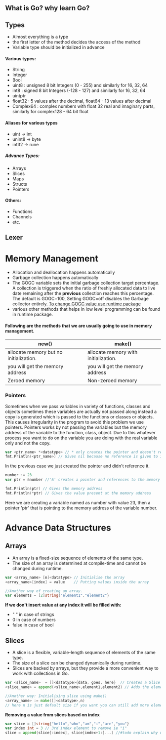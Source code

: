 ## What is Go? why learn Go?



## Types
- Almost everything is a type
- the first letter of the method decides the access of the method
- Variable type should be initialized in advance

#### Various types:
- String
- Integer
- Bool
- uint8  :  unsigned 8 bit Integers (0 - 255)  and similarly for 16, 32, 64
- int8  :    signed 8 bit Integers (-128 - 127) and similarly for 16, 32, 64
- uintptr
- float32  : 5 values after the decimal, float64 - 13 values after decimal
- Complex64  : complex numbers with float 32 real and imaginary parts, similarly for complex128 - 64 bit float

#### Aliases for various types
- uint -> int
- unint8 -> byte
- int32 -> rune 

##### Advance Types:
- Arrays
- Slices
- Maps
- Structs
- Pointers

#### Others:
- Functions
- Channels
- etc.


## Lexer




# Memory Management

- Allocation and deallocation happens automatically
- Garbage collection happens automatically
- The GOGC variable sets the initial garbage collection target percentage. A collection is triggered when the ratio of freshly allocated data to live date remaining after the **previous** collection reaches this percentage. The default is GOGC=100, Setting GOGC=off disables the Garbage collector entirely. [To change GOGC value use runtime package](https://pkg.go.dev/runtime)
- various other methods that helps in low level programming can be found in runtime package. 

#### Following are the methods that we are usually going to use in memory management.

| new()                                  | make()                               |
| -------------------------------------- | ------------------------------------ |
| allocate memory but no initialization. | allocate memory with initialization. |
| you will get the memory address        | you will get the memory address      |
| Zeroed memory                          | Non-zeroed memory                    |                                                                      

### Pointers
Sometimes when we pass variables in variety of functions, classes and objects sometimes these variables are actually not passed along instead a copy is generated which is passed to the functions or classes or objects. This causes irregularity in the program to avoid this problem we use pointers. Pointers works by not passing the variables but the memory address of the variable to the function, class, object. Due to this whatever process you want to do on the variable you are doing with the real variable only and not the copy.


```go
var <ptr_name> *<datatype> // * only creates the pointer and doesn't reference it.
fmt.Println(<ptr_name>) // Gives nil because no reference is given to it to point to.
```
In the previous case we just created the pointer and didn't reference it.


```go
number := 23
var ptr = &number //'&' creates a pointer and references to the memory location of the variable.

fmt.Println(ptr) // Gives the memory address
fmt.Println(*ptr) // Gives the value present at the memory address
```
Here we are creating a variable named as number with value 23, then a pointer 'ptr' that is pointing to the memory address of the variable number. 


# Advance Data Structures

## Arrays
- An array is a fixed-size sequence of elements of the same type.
- The size of an array is determined at compile-time and cannot be changed during runtime.

```go
var <array_name> [n]<datatype> // Initialise the array
<array_name>[index] = value    // Putting values inside the array

//Another way of creating an array.
var elements = [2]string{"element1","element2"}
```

**If we don't insert value at any index it will be filled with:**
- " " in case of strings 
- 0 in case of numbers 
- false in case of bool



## Slices
- A slice is a flexible, variable-length sequence of elements of the same type.
- The size of a slice can be changed dynamically during runtime.
- Slices are backed by arrays, but they provide a more convenient way to work with collections in Go.

```go
var <slice_name>  = []<datatype>{data, goes, here}  // Creates a Slice
<slice_name> = append(<slice_name>,element1,element2) // Adds the elements in slice 

//Another way: Initialising slice using make()
<array_name> := make([]<datatype>,n) 
// here n is just default size if you want you can still add more elements in the slice // it will reallocate the memory if elements > n
```

**Removing a value from slices based on index**
```go
var slice = []string{"hello","who","am","i","are","you"}
var index int = 3 // 3rd index element to remove ie "i"
slice = append(slice[:index], slice[index+1:]...) //#todo explain why use ...
```










